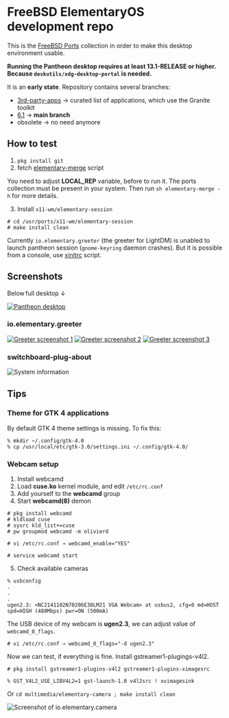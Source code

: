 # FreeBSD ElementaryOS development repo

This is the [FreeBSD Ports](https://cgit.freebsd.org/ports/) collection in order to make this desktop environment usable.

**Running the Pantheon desktop requires at least 13.1-RELEASE or higher. Because `deskutils/xdg-desktop-portal` is needed.**

It is an **early state**. Repository contains several branches:

* [3rd-party-apps](https://codeberg.org/olivierd/freebsd-ports-elementary/src/branch/3rd-party-apps) → curated list of applications, which use the Granite toolkit
* [6.1](https://codeberg.org/olivierd/freebsd-ports-elementary/src/branch/6.1) → **main branch**
* obsolete → no need anymore

## How to test

1. `pkg install git`
2. fetch [elementary-merge](https://codeberg.org/olivierd/freebsd-ports-elementary/raw/branch/master/Tools/scripts/elementary-merge) script

You need to adjust **LOCAL_REP** variable, before to run it. The ports collection must be present in your system. Then run `sh elementary-merge -h` for more details.

3. Install `x11-wm/elementary-session`

```
# cd /usr/ports/x11-wm/elementary-session
# make install clean
```

Currently `io.elementary.greeter` (the greeter for LightDM) is unabled to launch pantheon session (`gnome-keyring` daemon crashes). But it is possible from a console, use [xinitrc](https://codeberg.org/olivierd/freebsd-ports-elementary/raw/branch/master/xinitrc) script.

## Screenshots

Below full desktop ↓

[![Pantheon desktop](https://codeberg.org/olivierd/freebsd-ports-elementary/raw/branch/master/img/pantheon-desktop_55.png)](https://codeberg.org/freebsd-ports-elementary/raw/branch/master/img/pantheon-desktop.png)

### io.elementary.greeter

[![Greeter screenshot 1](https://codeberg.org/olivierd/freebsd-ports-elementary/raw/branch/master/img/io.elementary.greeter_55.png)](https://codeberg.org/freebsd-ports-elementary/raw/branch/master/img/io.elementary.greeter.png)
[![Greeter screenshot 2](https://codeberg.org/olivierd/freebsd-ports-elementary/raw/branch/master/img/io.elementary.greeter-01_55.png)](https://codeberg.org/freebsd-ports-elementary/raw/branch/master/img/io.elementary.greeter-01.png)
[![Greeter screenshot 3](https://codeberg.org/olivierd/freebsd-ports-elementary/raw/branch/master/img/io.elementary.greeter-02_55.png)](https://codeberg.org/freebsd-ports-elementary/raw/branch/master/img/io.elementary.greeter-02.png)

### switchboard-plug-about

![System information](https://codeberg.org/olivierd/freebsd-ports-elementary/raw/branch/master/img/switchboard-plug-about.png)

## Tips

### Theme for GTK 4 applications

By default GTK 4 theme settings is missing. To fix this:

```
% mkdir ~/.config/gtk-4.0
% cp /usr/local/etc/gtk-3.0/settings.ini ~/.config/gtk-4.0/
```

### Webcam setup

1. Install webcamd
2. Load **cuse.ko** kernel module, and edit `/etc/rc.conf`
3. Add yourself to the **webcamd** group
4. Start **webcamd(8)** demon

```
# pkg install webcamd
# kldload cuse
# sysrc kld_list+=cuse
# pw groupmod webcamd -m olivierd

# vi /etc/rc.conf → webcamd_enable="YES"

# service webcamd start
```

5. Check available cameras

```
% usbconfig
.
.
.
ugen2.3: <NC2141102N70206E30LM21 VGA Webcam> at usbus2, cfg=0 md=HOST spd=HIGH (480Mbps) pwr=ON (500mA)
```

The USB device of my webcam is **ugen2.3**, we can adjust value of `webcamd_0_flags`.

	# vi /etc/rc.conf → webcamd_0_flags="-d ugen2.3"

Now we can test, if everything is fine. Install gstreamer1-plugings-v4l2.

	# pkg install gstreamer1-plugins-v4l2 gstreamer1-plugins-ximagesrc

	% GST_V4L2_USE_LIBV4L2=1 gst-launch-1.0 v4l2src ! xvimagesink

Or `cd multimedia/elementary-camera ; make install clean`

![Screenshot of io.elementary.camera](https://codeberg.org/olivierd/freebsd-ports-elementary/raw/branch/master/img/io.elementary.camera.png)
